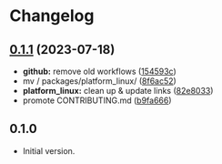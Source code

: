 # Changelog

## [0.1.1](https://github.com/canonical/ubuntu-flutter-plugins/compare/platform_linux-v0.1.0...platform_linux-v0.1.1) (2023-07-18)


* **github:** remove old workflows ([154593c](https://github.com/canonical/ubuntu-flutter-plugins/commit/154593c71e41672e830d3dc208231de10fd86b4e))
* mv / packages/platform_linux/ ([8f6ac52](https://github.com/canonical/ubuntu-flutter-plugins/commit/8f6ac525bc0b0a80145e58b133fd8930f3f3ab6a))
* **platform_linux:** clean up & update links ([82e8033](https://github.com/canonical/ubuntu-flutter-plugins/commit/82e8033678ed44da242d50d3f8b902b7bd03ef2b))
* promote CONTRIBUTING.md ([b9fa666](https://github.com/canonical/ubuntu-flutter-plugins/commit/b9fa666b568a609a14c23b7bfce1e4a2e5d0d195))

## 0.1.0

- Initial version.
